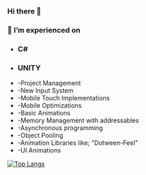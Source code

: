 ### Hi there 👋
### 🔭 I’m experienced on
- ### C#
- ### UNITY
-  -Project Management
-  -New Input System
-  -Mobile Touch Implementations
-  -Mobile Optimizations
-  -Basic Animations
-  -Memory Management with addressables
-  -Asynchronous programming
-  -Object Pooling
-  -Animation Libraries like; "Dotween-Feel"
-  -UI Animations
  
[![Top Langs](https://github-readme-stats.vercel.app/api/top-langs/?username=ozturk9976&theme=vue&border_radius=20&card_width=900)](https://github.com/anuraghazra/github-readme-stats)


<!--
**ozturk9976/ozturk9976** is a ✨ _special_ ✨ repository because its `README.md` (this file) appears on your GitHub profile.

Here are some ideas to get you started:

- 🔭 I’m currently working on ...
- 🌱 I’m currently learning ...
- 👯 I’m looking to collaborate on ...
- 🤔 I’m looking for help with ...
- 💬 Ask me about ...
- 📫 How to reach me: ...
- 😄 Pronouns: ...
- ⚡ Fun fact: ...
-->

